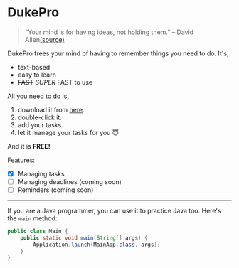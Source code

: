 # DukePro

> “Your mind is for having ideas, not holding them.” – David Allen[(source)](https://dansilvestre.com/productivity-quotes/)

DukePro frees your mind of having to remember things you need to do. It's,
* text-based
* easy to learn
* ~~FAST~~ *SUPER* FAST to use

All you need to do is,
1. download it from [here](https://github.com/wallacexuhanxiao/ip/releases/tag/A-Jar/).
1. double-click it.
1. add your tasks.
1. let it manage your tasks for you :innocent:

And it is **FREE!**

Features:

- [x] Managing tasks
- [ ] Managing deadlines (coming soon)
- [ ] Reminders (coming soon)

---

If you are a Java programmer, you can use it to practice Java too. Here's the `main` method:

```java
public class Main {
    public static void main(String[] args) {
        Application.launch(MainApp.class, args);
    }
}
```
